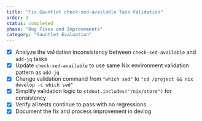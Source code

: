 ```yaml
---
title: "Fix Gauntlet check-sed-available Task Validation"
order: 3
status: completed
phase: "Bug Fixes and Improvements"
category: "Gauntlet Evaluation"
---
```


- [x] Analyze the validation inconsistency between `check-sed-available` and `add-jq` tasks
- [x] Update `check-sed-available` to use same Nix environment validation pattern as `add-jq`
- [x] Change validation command from `"which sed"` to `"cd /project && nix develop -c which sed"`
- [x] Simplify validation logic to `stdout.includes("/nix/store")` for consistency
- [x] Verify all tests continue to pass with no regressions
- [x] Document the fix and process improvement in devlog